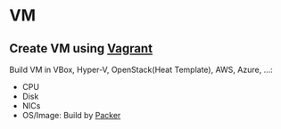 # VM
## Create VM using [Vagrant](https://www.vagrantup.com/)
Build VM in VBox, Hyper-V, OpenStack(Heat Template), AWS, Azure, ...:  
- CPU
- Disk
- NICs
- OS/Image: Build by [Packer](https://developer.hashicorp.com/packer)
